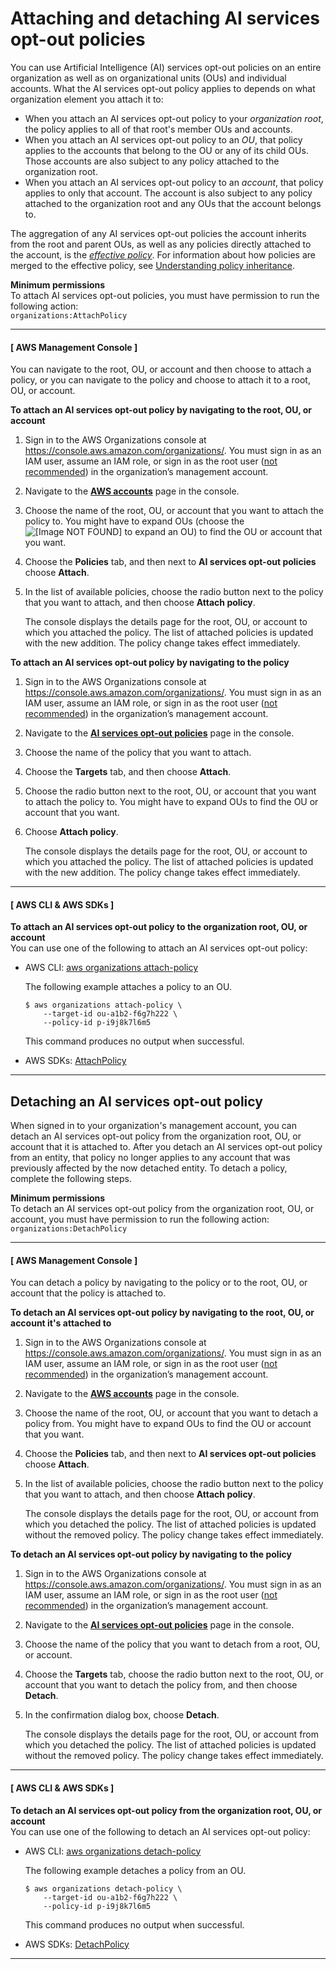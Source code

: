 # Attaching and detaching AI services opt\-out policies<a name="orgs_manage_policies_ai-opt-out_attach"></a>

You can use Artificial Intelligence \(AI\) services opt\-out policies on an entire organization as well as on organizational units \(OUs\) and individual accounts\. What the AI services opt\-out policy applies to depends on what organization element you attach it to: 
+ When you attach an AI services opt\-out policy to your *organization root*, the policy applies to all of that root's member OUs and accounts\.
+ When you attach an AI services opt\-out policy to an *OU*, that policy applies to the accounts that belong to the OU or any of its child OUs\. Those accounts are also subject to any policy attached to the organization root\.
+ When you attach an AI services opt\-out policy to an *account*, that policy applies to only that account\. The account is also subject to any policy attached to the organization root and any OUs that the account belongs to\.

The aggregation of any AI services opt\-out policies the account inherits from the root and parent OUs, as well as any policies directly attached to the account, is the [*effective policy*](orgs_manage_policies_ai-opt-out_effective.md)\. For information about how policies are merged to the effective policy, see [Understanding policy inheritance](orgs_manage_policies_inheritance.md)\.

**Minimum permissions**  
To attach AI services opt\-out policies, you must have permission to run the following action:  
`organizations:AttachPolicy`

------
#### [ AWS Management Console ]

You can navigate to the root, OU, or account and then choose to attach a policy, or you can navigate to the policy and choose to attach it to a root, OU, or account\.

**To attach an AI services opt\-out policy by navigating to the root, OU, or account**

1. Sign in to the AWS Organizations console at [https://console\.aws\.amazon\.com/organizations/](https://console.aws.amazon.com/organizations/)\. You must sign in as an IAM user, assume an IAM role, or sign in as the root user \([not recommended](https://docs.aws.amazon.com/IAM/latest/UserGuide/best-practices.html#lock-away-credentials)\) in the organization’s management account\. 

1. Navigate to the **[AWS accounts](https://console.aws.amazon.com/organizations/home/accounts)** page in the console\. 

1. Choose the name of the root, OU, or account that you want to attach the policy to\. You might have to expand OUs \(choose the ![\[Image NOT FOUND\]](http://docs.aws.amazon.com/organizations/latest/userguide/images/console-expand.png) to expand an OU\) to find the OU or account that you want\.

1. Choose the **Policies** tab, and then next to **AI services opt\-out policies** choose **Attach**\.

1. In the list of available policies, choose the radio button next to the policy that you want to attach, and then choose **Attach policy**\.

   The console displays the details page for the root, OU, or account to which you attached the policy\. The list of attached policies is updated with the new addition\. The policy change takes effect immediately\.

**To attach an AI services opt\-out policy by navigating to the policy**

1. Sign in to the AWS Organizations console at [https://console\.aws\.amazon\.com/organizations/](https://console.aws.amazon.com/organizations/)\. You must sign in as an IAM user, assume an IAM role, or sign in as the root user \([not recommended](https://docs.aws.amazon.com/IAM/latest/UserGuide/best-practices.html#lock-away-credentials)\) in the organization’s management account\. 

1. Navigate to the **[AI services opt\-out policies](https://console.aws.amazon.com/organizations/home/policies/aiservices-opt-out-policy)** page in the console\.

1. Choose the name of the policy that you want to attach\.

1. Choose the **Targets** tab, and then choose **Attach**\.

1. Choose the radio button next to the root, OU, or account that you want to attach the policy to\. You might have to expand OUs to find the OU or account that you want\. 

1. Choose **Attach policy**\.

   The console displays the details page for the root, OU, or account to which you attached the policy\. The list of attached policies is updated with the new addition\. The policy change takes effect immediately\.

------
#### [ AWS CLI & AWS SDKs ]

**To attach an AI services opt\-out policy to the organization root, OU, or account**  
You can use one of the following to attach an AI services opt\-out policy:
+ AWS CLI: [aws organizations attach\-policy](https://docs.aws.amazon.com/cli/latest/reference/organizations/attach-policy.html)

  The following example attaches a policy to an OU\.

  ```
  $ aws organizations attach-policy \
      --target-id ou-a1b2-f6g7h222 \
      --policy-id p-i9j8k7l6m5
  ```

  This command produces no output when successful\.
+ AWS SDKs: [AttachPolicy](https://docs.aws.amazon.com/organizations/latest/APIReference/API_AttachPolicy.html)

------

## Detaching an AI services opt\-out policy<a name="orgs_manage_policies_ai-opt-out_detach"></a>

When signed in to your organization's management account, you can detach an AI services opt\-out policy from the organization root, OU, or account that it is attached to\. After you detach an AI services opt\-out policy from an entity, that policy no longer applies to any account that was previously affected by the now detached entity\. To detach a policy, complete the following steps\. 

**Minimum permissions**  
To detach an AI services opt\-out policy from the organization root, OU, or account, you must have permission to run the following action:  
`organizations:DetachPolicy`

------
#### [ AWS Management Console ]

You can detach a policy by navigating to the policy or to the root, OU, or account that the policy is attached to\.

**To detach an AI services opt\-out policy by navigating to the root, OU, or account it's attached to**

1. Sign in to the AWS Organizations console at [https://console\.aws\.amazon\.com/organizations/](https://console.aws.amazon.com/organizations/)\. You must sign in as an IAM user, assume an IAM role, or sign in as the root user \([not recommended](https://docs.aws.amazon.com/IAM/latest/UserGuide/best-practices.html#lock-away-credentials)\) in the organization’s management account\. 

1. Navigate to the **[AWS accounts](https://console.aws.amazon.com/organizations/home/accounts)** page in the console\. 

1. Choose the name of the root, OU, or account that you want to detach a policy from\. You might have to expand OUs to find the OU or account that you want\.

1. Choose the **Policies** tab, and then next to **AI services opt\-out policies** choose **Attach**\.

1. In the list of available policies, choose the radio button next to the policy that you want to attach, and then choose **Attach policy**\.

   The console displays the details page for the root, OU, or account from which you detached the policy\. The list of attached policies is updated without the removed policy\. The policy change takes effect immediately\.

**To detach an AI services opt\-out policy by navigating to the policy**

1. Sign in to the AWS Organizations console at [https://console\.aws\.amazon\.com/organizations/](https://console.aws.amazon.com/organizations/)\. You must sign in as an IAM user, assume an IAM role, or sign in as the root user \([not recommended](https://docs.aws.amazon.com/IAM/latest/UserGuide/best-practices.html#lock-away-credentials)\) in the organization’s management account\. 

1. Navigate to the **[AI services opt\-out policies](https://console.aws.amazon.com/organizations/home/policies/aiservices-opt-out-policy)** page in the console\.

1. Choose the name of the policy that you want to detach from a root, OU, or account\.

1. Choose the **Targets** tab, choose the radio button next to the root, OU, or account that you want to detach the policy from, and then choose **Detach**\.

1. In the confirmation dialog box, choose **Detach**\.

   The console displays the details page for the root, OU, or account from which you detached the policy\. The list of attached policies is updated without the removed policy\. The policy change takes effect immediately\.

------
#### [ AWS CLI & AWS SDKs ]

**To detach an AI services opt\-out policy from the organization root, OU, or account**  
You can use one of the following to detach an AI services opt\-out policy:
+ AWS CLI: [aws organizations detach\-policy](https://docs.aws.amazon.com/cli/latest/reference/organizations/detach-policy.html)

  The following example detaches a policy from an OU\.

  ```
  $ aws organizations detach-policy \
      --target-id ou-a1b2-f6g7h222 \
      --policy-id p-i9j8k7l6m5
  ```

  This command produces no output when successful\.
+ AWS SDKs: [DetachPolicy](https://docs.aws.amazon.com/organizations/latest/APIReference/API_DetachPolicy.html)

------